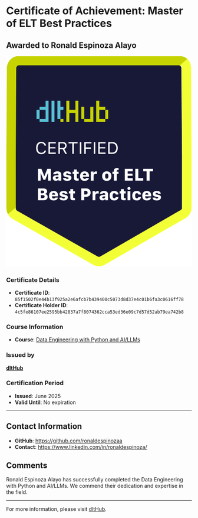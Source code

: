 
# Certificate of Achievement: Master of ELT Best Practices

## Awarded to **Ronald Espinoza Alayo**

![Course Image](../badges/dlt_master_elt_best_practices_badge.png)

### Certificate Details
- **Certificate ID**: `85f1502f0e44b13f925a2e6afcb7b439400c5073d8d37e4c01b6fa3c0616ff78`
- **Certificate Holder ID**: `4c5fe86107ee2595bb42837a7f8074362cca53ed36e09c7d57d52ab79ea742b8`

### Course Information
- **Course**: [Data Engineering with Python and AI/LLMs](https://www.youtube.com/watch?v=T23Bs75F7ZQ)

### Issued by
[**dltHub**](https://dlthub.com/) 

### Certification Period
- **Issued**: June 2025
- **Valid Until**: No expiration

---

## Contact Information
- **GitHub**: https://github.com/ronaldespinozaa
- **Contact**: https://www.linkedin.com/in/ronaldespinoza/

## Comments
Ronald Espinoza Alayo has successfully completed the Data Engineering with Python and AI/LLMs. We commend their dedication and expertise in the field.

---

For more information, please visit [dltHub](https://dlthub.com/).
    
